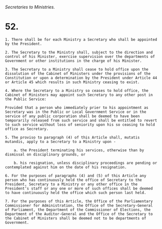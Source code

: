 *Secretaries to Ministries.*

# 52.

    1. There shall be for each Ministry a Secretary who shall be appointed by the President.

    2. The Secretary to the Ministry shall, subject to the direction and control of his Minister, exercise supervision over the departments of Government or other institutions in the charge of his Minister.

    3. The Secretary to a Ministry shall cease to hold office upon the dissolution of the Cabinet of Ministers under the provisions of the Constitution or upon a determination by the President under Article 44 or Article 45 which results in such Ministry ceasing to exist.

    4. Where the Secretary to a Ministry so ceases to hold office, the Cabinet of Ministers may appoint such Secretary to any other post in the Public Service:

    Provided that a person who immediately prier to his appointment as Secretary was in the Public or Local Government Service or in the service of any public corpora­tion shall be deemed to have been temporarily released from such service and shall be entitled to revert to such service without loss of seniority upon his so ceasing to hold office as Secretary.

    5. The proviso to paragraph (4) of this Article shall, mutatis mutandis, apply to a Secretary to a Ministry upon -

        a. the President terminating his services, otherwise than by dismissal on disciplinary grounds, or

        b. his resignation, unless disciplinary proceedings are pending or contemplated against him on the date of his resignation.

    6. For the purposes of paragraphs (4) and (5) of this Article any person who has continuously held the office of Secretary to the President, Secretary to a Ministry or any other office in the President’s staff or any one or more of such offices shall be deemed to have continuously held the office which such person last held.

    7. For the purposes of this Article, the Office of the Parliamentary Commissioner for Administration, the Office of the Secretary-General of Parliament, the Department of the Commissioner of Elections, the Department of the Auditor-General and the Office of the Secretary to the Cabinet of Ministers shall be deemed not to be departments of Government.